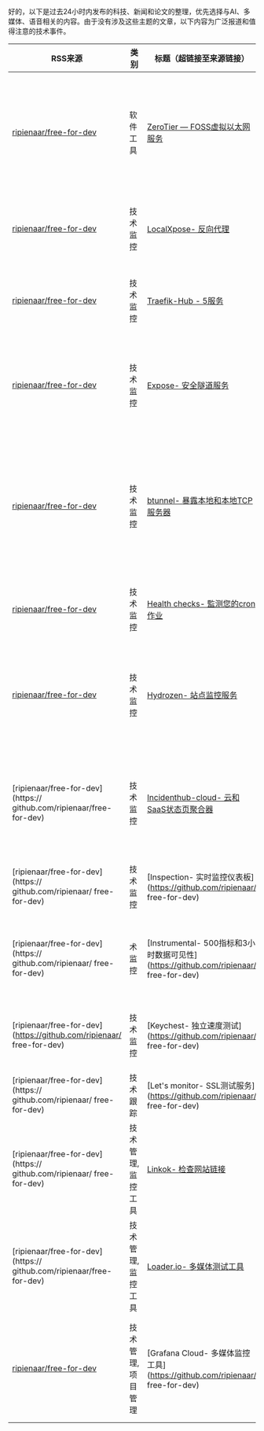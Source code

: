 好的，以下是过去24小时内发布的科技、新闻和论文的整理，优先选择与AI、多媒体、语音相关的内容。由于没有涉及这些主题的文章，以下内容为广泛报道和值得注意的技术事件。

| RSS来源 | 类别 | 标题（超链接至来源链接） | 关键摘要 |
| --- | --- | --- | --- |
| [ripienaar/free-for-dev](https://github.com/ripienaar/free-for-dev) | 软件工具 | [ZeroTier — FOSS虚拟以太网服务](https://github.com/ripienaar/free-for-dev) | ZeroTier提供一个免费的虚拟以太网服务，允许最多25个客户端的端对端加密网络。支持桌面、移动和NA。 |
| [ripienaar/free-for-dev](https://github.com/ripienaar/free-for-dev) | 技术监控 | [LocalXpose- 反向代理](https://github.com/ripienaar/free-for-dev) | LocalXpose是免费的反向代理服务，支持最大15分钟的隧道。 |
| [ripienaar/free-for-dev](https://github.com/ripienaar/free-for-dev) | 技术监控 | [Traefik-Hub - 5服务](https://github.com/ripienaar/free-for-dev) | Traefik-Hub提供5服务的免费平台，支持集群内的服务发布。 |
| [ripienaar/free-for-dev](https://github.com/ripienaar/free-for-dev) | 技术监控 | [Expose- 安全隧道服务](https://github.com/ripienaar/free-for-dev) | Expose提供免费的本地站点安全隧道服务。包含欧盟服务器、随机子域和单用户。 |
| [ripienaar/free-for-dev](https://github.com/ripienaar/free-for-dev) | 技术监控 | [btunnel- 暴露本地和本地TCP服务器](https://github.com/ripienaar/free-for-dev) | btunnel提供免费的本地和本地TCP服务器服务。包含文件服务器、自定义HTTP请求和响应头、基本身份验证保护和1小时隧道超时。|
| [ripienaar/free-for-dev](https://github.com/ripienaar/free-for-dev) | 技术监控 | [Health checks- 監测您的cron作业](https://github.com/ripienaar/free-for-dev) | 轪检服务允许免费的cron任务。支持最多20个检查。 |
| [ripienaar/free-for-dev](https://github.com/ripienaar/free-for-dev) | 技术监控 | [Hydrozen- 站点监控服务](https://github.com/ripienaar/free-for-dev) | Hydrozen提供免费的网站监控服务。支持10个网站监控、5个心跳监控、1个域名监控和1个状态页。 |
| [ripienaar/free-for-dev](https:// github.com/ripienaar/free-for-dev) | 技术监控 | [Incidenthub-cloud- 云和SaaS状态页聚合器](https://github.com/ripienaar/free-for-dev) | Incidenthub提供免费的云和SaaS状态页面聚合器，支持20个监控和2个通知渠道（Slack和Discord）。 |
| [ripienaar/free-for-dev](https:// github.com/ripienaar/ free-for-dev) | 技术监控 | [Inspection- 实时监控仪表板](https://github.com/ripienaar/ free-for-dev) | Inspection是免费的实时监控仪表板，支持最多5个用户。 |
| [ripienaar/free-for-dev](https:// github.com/ripienaar/ free-for-dev) | 术监控 | [Instrumental- 500指标和3小时数据可见性](https://github.com/ripienaar/ free-for-dev) | Instrumental提供免费的API和网络监控，支持500指标和3小时数据可见。 |
| [ripienaar/free-for-dev](https://github.com/ripienaar/ free-for-dev) | 技术监控 | [Keychest- 独立速度测试](https://github.com/ripienaar/ free-for-dev) | Keychest- 独立速度测试服务，与Digital Ocean测试。 |
| [ripienaar/free-for-dev](https:// github.com/ripienaar/ free-for-dev) | 技术跟踪 | [Let's monitor- SSL测试服务](https://github.com/ripienaar/ free-for-dev) | 络测试服务包含SSL检测。支持最多5个监控。 |
| [ripienaar/free-for-dev](https:// github.com/ripienaar/ free-for-dev) | 技术管理,监控工具 | [Linkok- 检查网站链接](https://github.com/ripienaar/free-for-dev) | Linkok- 3000000用户测试服务，完全免费的网站链接检查。 |
| [ripienaar/free-for-dev](https:// github.com/ripienaar/free-for-dev) | 技术管理,监控工具 | [Loader.io- 多媒体测试工具](https://github.com/ripienaar/free-for-dev) | Loader.io- 全网测试工具，支持免费的测试工具。 |
| [ripienaar/free-for-dev](https://github.com/ripienaar/free-for-dev) | 技术管理,项目管理 | [Grafana Cloud- 多媒体监控工具](https://github.com/ripienaar/ free-for-dev) | Grafana Cloud - 多媒体监控服务，免费3用户、10个仪表板、100个警报、14天数据保留。 |